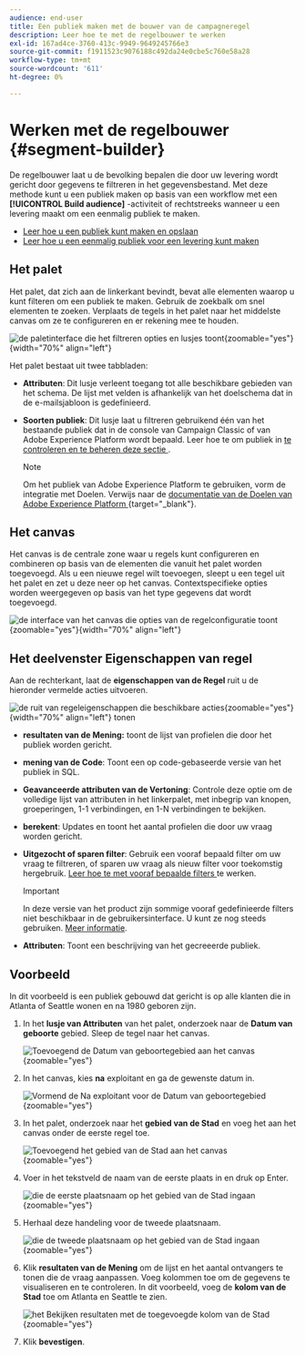 ```yaml
---
audience: end-user
title: Een publiek maken met de bouwer van de campagneregel
description: Leer hoe te met de regelbouwer te werken
exl-id: 167ad4ce-3760-413c-9949-9649245766e3
source-git-commit: f1911523c9076188c492da24e0cbe5c760e58a28
workflow-type: tm+mt
source-wordcount: '611'
ht-degree: 0%

---
```


# Werken met de regelbouwer {#segment-builder}

De regelbouwer laat u de bevolking bepalen die door uw levering wordt gericht door gegevens te filtreren in het gegevensbestand. Met deze methode kunt u een publiek maken op basis van een workflow met een **[!UICONTROL Build audience]** -activiteit of rechtstreeks wanneer u een levering maakt om een eenmalig publiek te maken.

* [Leer hoe u een publiek kunt maken en opslaan](create-audience.md)
* [Leer hoe u een eenmalig publiek voor een levering kunt maken](one-time-audience.md)

## Het palet

Het palet, dat zich aan de linkerkant bevindt, bevat alle elementen waarop u kunt filteren om een publiek te maken. Gebruik de zoekbalk om snel elementen te zoeken. Verplaats de tegels in het palet naar het middelste canvas om ze te configureren en er rekening mee te houden.

![ de paletinterface die het filtreren opties en lusjes toont ](assets/segment-builder2.png){zoomable="yes"}{width="70%" align="left"}

Het palet bestaat uit twee tabbladen:

* **Attributen**: Dit lusje verleent toegang tot alle beschikbare gebieden van het schema. De lijst met velden is afhankelijk van het doelschema dat in de e-mailsjabloon is gedefinieerd.

* **Soorten publiek**: Dit lusje laat u filtreren gebruikend één van het bestaande publiek dat in de console van Campaign Classic of van Adobe Experience Platform wordt bepaald. Leer hoe te om publiek in [ te controleren en te beheren deze sectie ](manage-audience.md).

  >[!NOTE]
  >
  >Om het publiek van Adobe Experience Platform te gebruiken, vorm de integratie met Doelen. Verwijs naar de [ documentatie van de Doelen van Adobe Experience Platform ](https://experienceleague.adobe.com/docs/experience-platform/destinations/home.html?lang=nl) {target="_blank"}.

## Het canvas

Het canvas is de centrale zone waar u regels kunt configureren en combineren op basis van de elementen die vanuit het palet worden toegevoegd. Als u een nieuwe regel wilt toevoegen, sleept u een tegel uit het palet en zet u deze neer op het canvas. Contextspecifieke opties worden weergegeven op basis van het type gegevens dat wordt toegevoegd.

![ de interface van het canvas die opties van de regelconfiguratie toont ](assets/segment-builder4.png){zoomable="yes"}{width="70%" align="left"}

## Het deelvenster Eigenschappen van regel

Aan de rechterkant, laat de **eigenschappen van de Regel** ruit u de hieronder vermelde acties uitvoeren.

![ de ruit van regeleigenschappen die beschikbare acties ](assets/segment-builder5.png){zoomable="yes"}{width="70%" align="left"} tonen

* **resultaten van de Mening:** toont de lijst van profielen die door het publiek worden gericht.
* **mening van de Code**: Toont een op code-gebaseerde versie van het publiek in SQL.
* **Geavanceerde attributen van de Vertoning**: Controle deze optie om de volledige lijst van attributen in het linkerpalet, met inbegrip van knopen, groeperingen, 1-1 verbindingen, en 1-N verbindingen te bekijken.
* **berekent**: Updates en toont het aantal profielen die door uw vraag worden gericht.
* **Uitgezocht of sparen filter**: Gebruik een vooraf bepaald filter om uw vraag te filtreren, of sparen uw vraag als nieuw filter voor toekomstig hergebruik. [ Leer hoe te met vooraf bepaalde filters ](../get-started/predefined-filters.md) te werken.

  >[!IMPORTANT]
  >
  >In deze versie van het product zijn sommige vooraf gedefinieerde filters niet beschikbaar in de gebruikersinterface. U kunt ze nog steeds gebruiken. [Meer informatie](../get-started/guardrails.md#predefined-filters-filters-guardrails-limitations).

* **Attributen**: Toont een beschrijving van het gecreeerde publiek.

## Voorbeeld

In dit voorbeeld is een publiek gebouwd dat gericht is op alle klanten die in Atlanta of Seattle wonen en na 1980 geboren zijn.

1. In het **lusje van Attributen** van het palet, onderzoek naar de **Datum van geboorte** gebied. Sleep de tegel naar het canvas.

   ![ Toevoegend de Datum van geboortegebied aan het canvas ](assets/segment-builder6.png){zoomable="yes"}

1. In het canvas, kies **na** exploitant en ga de gewenste datum in.

   ![ Vormend de Na exploitant voor de Datum van geboortegebied ](assets/segment-builder7.png){zoomable="yes"}

1. In het palet, onderzoek naar het **gebied van de Stad** en voeg het aan het canvas onder de eerste regel toe.

   ![ Toevoegend het gebied van de Stad aan het canvas ](assets/segment-builder8.png){zoomable="yes"}

1. Voer in het tekstveld de naam van de eerste plaats in en druk op Enter.

   ![ die de eerste plaatsnaam op het gebied van de Stad ingaan ](assets/segment-builder9.png){zoomable="yes"}

1. Herhaal deze handeling voor de tweede plaatsnaam.

   ![ die de tweede plaatsnaam op het gebied van de Stad ingaan ](assets/segment-builder10.png){zoomable="yes"}

1. Klik **resultaten van de Mening** om de lijst en het aantal ontvangers te tonen die de vraag aanpassen. Voeg kolommen toe om de gegevens te visualiseren en te controleren. In dit voorbeeld, voeg de **kolom van de Stad** toe om Atlanta en Seattle te zien.

   ![ het Bekijken resultaten met de toegevoegde kolom van de Stad ](assets/segment-builder11.png){zoomable="yes"}

1. Klik **bevestigen**.